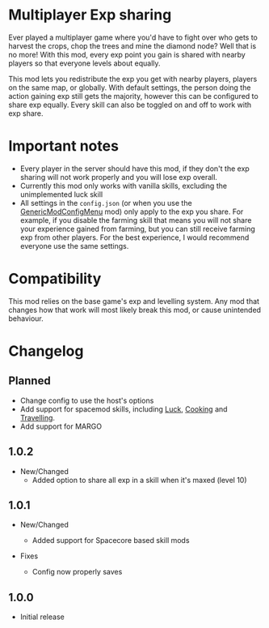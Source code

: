 # Multiplayer Exp sharing

Ever played a multiplayer game where you'd have to fight over who gets to harvest the crops, chop the trees and mine the diamond node? Well that is no more! With this mod, every exp point you gain is shared with nearby players so that everyone levels about equally.

This mod lets you redistribute the exp you get with nearby players, players on the same map, or globally. With default settings, the person doing the action gaining exp still gets the majority, however this can be configured to share exp equally. Every skill can also be toggled on and off to work with exp share.

# Important notes

* Every player in the server should have this mod, if they don't the exp sharing will not work properly and you will lose exp overall.
* Currently this mod only works with vanilla skills, excluding the unimplemented luck skill
* All settings in the `config.json` (or when you use the [GenericModConfigMenu](https://www.nexusmods.com/stardewvalley/mods/5098) mod) only apply to the exp you share. For example, if you disable the farming skill that means you will not share your experience gained from farming, but you can still receive farming exp from other players. For the best experience, I would recommend everyone use the same settings.

# Compatibility

This mod relies on the base game's exp and levelling system. Any mod that changes how that work will most likely break this mod, or cause unintended behaviour.

# Changelog

## Planned
* Change config to use the host's options
* Add support for spacemod skills, including [Luck](https://www.nexusmods.com/stardewvalley/mods/521), [Cooking](https://www.nexusmods.com/stardewvalley/mods/522) and [Travelling](https://www.nexusmods.com/stardewvalley/mods/16820).
* Add support for MARGO

## 1.0.2
* New/Changed
  * Added option to share all exp in a skill when it's maxed (level 10)

## 1.0.1
* New/Changed
  * Added support for Spacecore based skill mods

* Fixes
  * Config now properly saves
## 1.0.0
* Initial release


